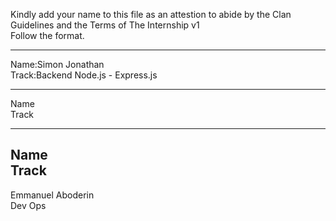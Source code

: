 Kindly add your name to this file as an attestion to abide by the Clan Guidelines and the Terms of The Internship v1
<br/> Follow the format.<br/> 
___
Name:Simon Jonathan <br/>
Track:Backend Node.js - Express.js
___
Name <br/>
Track
___
Name <br/>
Track
---
Emmanuel Aboderin </br>
Dev Ops
